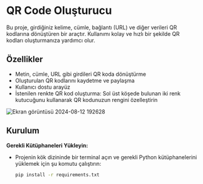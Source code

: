 # QR Code Oluşturucu

Bu proje, girdiğiniz kelime, cümle, bağlantı (URL) ve diğer verileri QR kodlarına dönüştüren bir araçtır. Kullanımı kolay ve hızlı bir şekilde QR kodları oluşturmanıza yardımcı olur.

## Özellikler

- Metin, cümle, URL gibi girdileri QR koda dönüştürme
- Oluşturulan QR kodlarını kaydetme ve paylaşma
- Kullanıcı dostu arayüz
- İstenilen renkte QR kod oluşturma: Sol üst köşede bulunan iki renk kutucuğunu kullanarak QR kodunuzun rengini özelleştirin

![Ekran görüntüsü 2024-08-12 192628](https://github.com/user-attachments/assets/5f31b11e-5e1e-4e4c-8cf5-9d6347e305c8)

## Kurulum

 **Gerekli Kütüphaneleri Yükleyin:**
   - Projenin kök dizininde bir terminal açın ve gerekli Python kütüphanelerini yüklemek için şu komutu çalıştırın:
     ```bash
     pip install -r requirements.txt
     ```
